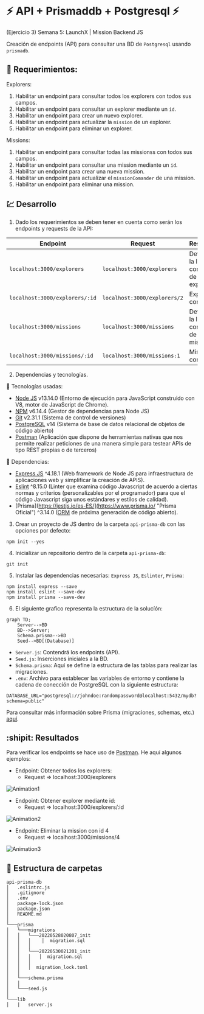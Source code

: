 # ⚡ API + Prismaddb + Postgresql ⚡
(Ejercicio 3) Semana 5: LaunchX | Mission Backend JS

Creación de endpoints (API) para consultar una BD de `Postgresql` usando `prismadb`.

## :pushpin: Requerimientos:

Explorers: 

1. Habilitar un endpoint para consultar todos los explorers con todos sus campos.
2. Habilitar un endpoint para consultar un explorer mediante un `id`.
3. Habilitar un endpoint para crear un nuevo explorer.
4. Habilitar un endpoint para actualizar la `mission` de un explorer.
5. Habilitar un endpoint para eliminar un explorer.

Missions: 

1. Habilitar un endpoint para consultar todas las missionss con todos sus campos.
2. Habilitar un endpoint para consultar una mission mediante un `id`.
3. Habilitar un endpoint para crear una nueva mission.
4. Habilitar un endpoint para actualizar el `missionComander` de una mission.
5. Habilitar un endpoint para eliminar una mission.

## :chart: Desarrollo

1. Dado los requerimientos se deben tener en cuenta como serán los endpoints y requests de la API:

| Endpoint | Request | Response |
|---|---|---|
| `localhost:3000/explorers` | `localhost:3000/explorers` | Devuelve la lista completa de explorers |
| `localhost:3000/explorers/:id` | `localhost:3000/explorers/2` | Explorer con `id` 2 |
| `localhost:3000/missions` | `localhost:3000/missions` | Devuelve la lista completa de missions|
| `localhost:3000/missions/:id` | `localhost:3000/missions:1` | Mission con `id` 1 |

2. Dependencias y tecnologías.

:tanabata_tree: Tecnologías usadas:

- [Node JS](https://nodejs.org/es/ "Node Oficial") v13.14.0 (Entorno de ejecución para JavaScript construido con V8, motor de JavaScript de Chrome).
- [NPM](https://www.npmjs.com/ "NPM Oficial") v6.14.4 (Gestor de dependencias para Node JS)
- [Git](https://git-scm.com/ "Git Oficial") v2.31.1 (Sistema de control de versiones)
- [PostgreSQL](https://www.postgresql.org/ "PostgreSQL Oficial") v14 (Sistema de base de datos relacional de objetos de código abierto)
- [Postman](https://www.postman.com/ "Postman Oficial") (Aplicación que dispone de herramientas nativas que nos permite realizar peticiones de una manera simple para testear APIs de tipo REST propias o de terceros)

:mag_right: Dependencias:

- [Express JS](http://expressjs.com/ "Express Oficial") ^4.18.1 (Web framework de Node JS para infraestructura de aplicaciones web y simplificar la creación de APIS).
- [Eslint](https://eslint.org/ "Eslint Oficial") ^8.15.0 (Linter que examina código Javascript de acuerdo a ciertas normas y criterios (personalizables por el programador) para que el código Javascript siga unos estándares y estilos de calidad).
- [Prisma](https://jestjs.io/es-ES/](https://www.prisma.io/ "Prisma Oficial") ^3.14.0 ([ORM](https://codigofacilito.com/articulos/orm-explicacion "Qué es un ORM") de próxima generación de código abierto).

3. Crear un proyecto de JS dentro de la carpeta `api-prisma-db` con las opciones por defecto:

```
npm init --yes
```

4. Inicializar un repositorio dentro de la carpeta `api-prisma-db`:

```
git init
```
5. Instalar las dependencias necesarias: `Express JS`, `Eslinter`, `Prisma`:

```
npm install express --save
npm install eslint --save-dev
npm install prisma --save-dev
```

6. El siguiente grafico representa la estructura de la solucíón:

```mermaid
graph TD;
    Server-->BD
    BD-->Server;
    Schema.prisma-->BD
    Seed-->BD[(Database)]
```
- `Server.js`: Contendrá los endpoints (API).
- `Seed.js`: Inserciones iniciales a la BD.
- `Schema.prisma`: Aquí se define la estructura de las tablas para realizar las migraciones.
- `.env`: Archivo para establecer las variables de entorno y contiene la cadena de conección de PostgreSQL con la siguiente estructura:

```env
DATABASE_URL="postgresql://johndoe:randompassword@localhost:5432/mydb?schema=public"
```
Para consultar más información sobre Prisma (migraciones, schemas, etc.) [aquí](https://www.prisma.io/docs/getting-started "Prisma Oficial").

## :shipit: Resultados

Para verificar los endpoints se hace uso de [Postman](https://www.postman.com/ "Postman Oficial"). He aquí algunos ejemplos:

- Endpoint: Obtener todos los explorers:
  - Request => localhost:3000/explorers

![Animation1](https://user-images.githubusercontent.com/61515833/171520930-9b2318e6-0ea9-4e65-a88c-68e6a3f52457.gif)

- Endpoint: Obtener explorer mediante id:
  - Request => localhost:3000/explorers/:id

![Animation2](https://user-images.githubusercontent.com/61515833/171521392-ab5c9664-9ed0-4719-b506-0242a6ba5b77.gif)

- Endpoint: Eliminar la mission con id 4
  - Request => localhost:3000/missions/4

![Animation3](https://user-images.githubusercontent.com/61515833/171522229-c140b459-4525-4cb6-8134-03935a235c23.gif)

## :open_file_folder: Estructura de carpetas

```
api-prisma-db
│   .eslintrc.js
│   .gitignore
│   .env
│   package-lock.json
│   package.json
│   README.md   
│
└───prisma
│   └───migrations
│   │   └───20220528020807_init
│   │   │    │  migration.sql
│   │   │
│   │   └───20220530021201_init
│   │   │   │  migration.sql
│   │   │
│   │   │  migration_lock.toml
│   │
│   └───schema.prisma
│   │   
│   └───seed.js
│    
└───lib
│   |   server.js
```

